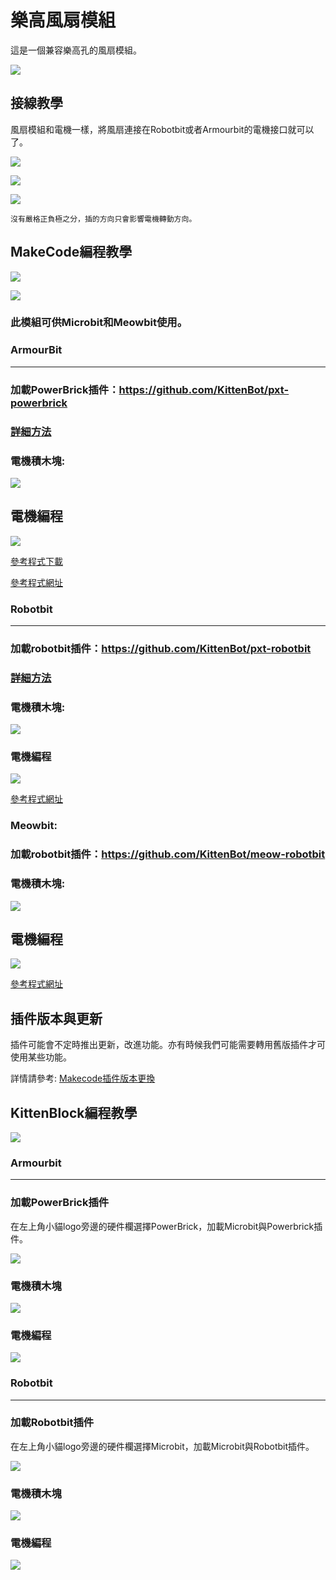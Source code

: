 # 樂高風扇模組

這是一個兼容樂高孔的風扇模組。

![](./images/fan2.png)

## 接線教學

風扇模組和電機一樣，將風扇連接在Robotbit或者Armourbit的電機接口就可以了。

![](./images/fan1.jpg)

![](../motors/images/2kmotorConRB1.jpg)

![](./images/fan_wire1.png)

    沒有嚴格正負極之分，插的方向只會影響電機轉動方向。

## MakeCode編程教學

![](./PWmodules/images/mcbanner.png)

![](../meowbit/images/acbanner.png)

### 此模組可供Microbit和Meowbit使用。

### ArmourBit

---

### 加載PowerBrick插件：https://github.com/KittenBot/pxt-powerbrick

### [詳細方法](../Makecode/powerBrickMC)

### 電機積木塊:

![](../motors/images/motorblocks.png)

## 電機編程

![](../motors/images/motor.png)

[參考程式下載](https://bit.ly/PowerbrickM11_01Hex)

[參考程式網址](https://makecode.microbit.org/_RYHivyayYL4q)

### Robotbit

---

### 加載robotbit插件：https://github.com/KittenBot/pxt-robotbit

### [詳細方法](../Makecode/powerBrickMC)

### 電機積木塊:

![](../motors/images/2kmotorblocks_rb.png)

### 電機編程

![](../motors/images/2kmotorcode_rb.png)

[參考程式網址](https://makecode.microbit.org/_33HMywgx9H97q)

### Meowbit:

### 加載robotbit插件：https://github.com/KittenBot/meow-robotbit

### 電機積木塊:

![](../motors/images/motorblocks.png)

## 電機編程

![](../motors/images/2kmotorcode_meow.png)

[參考程式網址](https://makecode.com/_2z0C8v6XAC5y)

## 插件版本與更新

插件可能會不定時推出更新，改進功能。亦有時候我們可能需要轉用舊版插件才可使用某些功能。

詳情請參考: [Makecode插件版本更換](../../Makecode/makecode_extensionUpdate)


## KittenBlock編程教學

![](../motors/images/kbbanner.png)


### Armourbit

---

### 加載PowerBrick插件

在左上角小貓logo旁邊的硬件欄選擇PowerBrick，加載Microbit與Powerbrick插件。

![](../motors/kbimages/addextension.png)

### 電機積木塊

![](../motors/kbimages/kbmotorblocks.png)

### 電機編程

![](../motors/kbimages/kbmotor.png)

### Robotbit

---

### 加載Robotbit插件

在左上角小貓logo旁邊的硬件欄選擇Microbit，加載Microbit與Robotbit插件。

![](../motors/images/addRB.png)

### 電機積木塊

![](../motors/images/rbmotorblocks.png)

### 電機編程

![](../motors/images/rbmotorcode.png)




